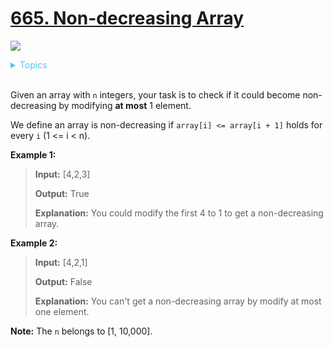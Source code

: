 # [665. Non-decreasing Array](https://leetcode.com/problems/non-decreasing-array/description/)

![](https://img.shields.io/badge/Difficulty-Easy-green.svg)

<details>
<summary style="color:#4FC3F7">Topics</summary>

* [`Array`](https://leetcode.com/tag/array/)

</details>
<br />


Given an array with `n` integers, your task is to check if it could become non-decreasing by modifying **at most** 1 element.

We define an array is non-decreasing if `array[i] <= array[i + 1]` holds for every `i` (1 <= i < n).


**Example 1:**

> **Input:** [4,2,3]
>
> **Output:** True
>
> **Explanation:** You could modify the first 4 to 1 to get a non-decreasing array.

**Example 2:**

> **Input:** [4,2,1]
>
> **Output:** False
>
> **Explanation:** You can't get a non-decreasing array by modify at most one element.

**Note:** The `n` belongs to [1, 10,000].